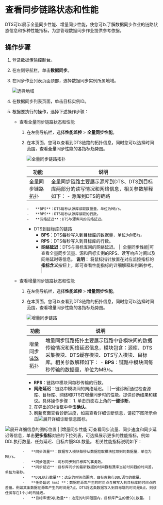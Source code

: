 # 查看同步链路状态和性能

DTS可以展示全量同步性能、增量同步性能，使您可以了解数据同步作业的链路状态信息和多种性能指标，为您管理数据同步作业提供参考依据。

## 操作步骤

1.  登录[数据传输控制台](https://dts-intl.console.aliyun.com/)。

2.  在左侧导航栏，单击**数据同步**。

3.  在同步作业列表页面顶部，选择数据同步实例所属地域。

    ![选择地域](https://static-aliyun-doc.oss-cn-hangzhou.aliyuncs.com/assets/img/zh-CN/7349459951/p50604.png)

4.  在数据同步列表页面，单击目标实例ID。

5.  根据要执行的操作，选择下述操作步骤：

    -   查看全量同步链路状态和性能
        1.  在左侧导航栏，选择**性能监控** \> **全量同步性能**。
        2.  在本页面，您可以查看到DTS链路的拓扑信息，同时您可以选择时间范围，查看全量同步性能的各指标趋势图。

            ![全量同步链路拓扑](https://static-aliyun-doc.oss-cn-hangzhou.aliyuncs.com/assets/img/zh-CN/3806222061/p171528.png)

            |功能|说明|
            |--|--|
            |全量同步链路拓扑|全量同步链路主要展示源库到DTS、DTS到目标库两部分的读写情况和网络信息，相关参数解释如下：             -   源库到DTS的链路
                -   **BPS**：DTS每秒从源库读取数据量，单位为MB/s。
                -   **RPS**：DTS每秒从源库读取的行数。
                -   **网络延迟**：DTS与源库间的网络延迟。
            -   DTS到目标库的链路
                -   **BPS**：DTS每秒写入到目标库的数据量，单位为MB/s。
                -   **RPS**：DTS每秒写入到目标库的行数。
                -   **网络延迟**：DTS与目标库间的网络延迟。 |
            |全量同步性能|可查看全量同步流量、源和目标实例的RPS、读写响应时间以及网络延时等信息。 **说明：** 将鼠标指针放置在对应监控指标的**指标含义**按钮上，即可查看性能指标的详细解释和判断参考。 |

    -   查看增量同步链路状态和性能
        1.  在左侧导航栏，选择**性能监控** \> **增量同步性能**。
        2.  在本页面，您可以查看到DTS链路的拓扑信息，同时您可以选择时间范围，查看增量同步性能的各指标趋势图。

            ![增量同步链路](https://static-aliyun-doc.oss-cn-hangzhou.aliyuncs.com/assets/img/zh-CN/0220649951/p130257.png)

            |功能|说明|
            |--|--|
            |增量同步链路拓扑|增量同步链路拓扑主要展示链路中各模块间的数据传输情况和网络延迟信息，模块包含：源库、DTS采集模块、DTS缓存模块、DTS写入模块、目标库。相关参数解释如下：             -   **BPS**：链路中模块间每秒传输的数据量，单位为MB/s。
            -   **RPS**：链路中模块间每秒传输的行数。
            -   **网络延迟**：链路中模块间的网络延迟。 |
            |一键诊断|通过检查源库、目标库、网络和DTS在增量同步时的性能，提供诊断结果和建议。具体操作步骤：            1.  单击页面右上角的**一键诊断**。
            2.  在弹出的对话框中单击**确认**。
            3.  刷新页面查看诊断进度，如需查看详细诊断信息，请按下图所示单击![展开详细诊断信息](https://static-aliyun-doc.oss-cn-hangzhou.aliyuncs.com/assets/img/zh-CN/8632412061/p171520.png)图标。

![展开详细信息的图标位置](https://static-aliyun-doc.oss-cn-hangzhou.aliyuncs.com/assets/img/zh-CN/4264132061/p171809.png) |
            |增量同步性能|可查看同步流量、同步速度和同步延迟等信息，单击**更多指标**对应的下拉列表，可选择展示更多的性能指标，例如DDL执行数量、任务延迟、目标库慢SQL数量。 相关性能指标说明如下：

            -   **同步流量**：数据写入模块每秒从数据拉取模块拉取到的数据量，单位为MB/s。
            -   **同步速度**：每秒同步到目标库的事务数。
            -   **同步延迟**：目标库同步的最新数据的时间戳和源库当前时间戳的时间差，单位为毫秒。
            -   **DDL执行数量**：选定的时间范围内，目标库执行DDL语句的数量。
            -   **任务延迟（ms）**：数据在源库产生的时间点与被写入到目标库的时间点的差值。例如某条数据在源库产生的时间是7点，DTS将这条数据写入到目标端的时间是8点，则该任务存在1个小时的延迟。
            -   **目标库慢SQL数量**：选定的时间范围内，目标库产生的慢SQL数量。 |


